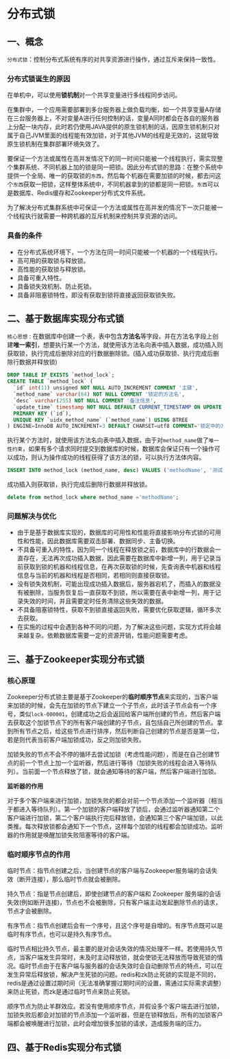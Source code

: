 # 分布式锁

## 一、概念

`分布式锁`：控制分布式系统有序的对共享资源进行操作，通过互斥来保持一致性。

### 分布式锁诞生的原因

在单机中，可以使用**锁机制**对一个共享变量进行多线程同步访问。

在集群中，一个应用需要部署到多台服务器上做负载均衡，如一个共享变量A存储在三台服务器上，不对变量A进行任何控制的话，变量A同时都会在各自的服务器上分配一块内存，此时若仍使用JAVA提供的原生锁机制的话，因原生锁机制只对属于自己JVM里面的线程能有效加锁，对于其他JVM的线程是无效的，这就导致原生锁机制在集群部署环境失效了。

要保证一个方法或属性在高并发情况下的同一时间只能被一个线程执行，需实现整个集群系统、不同机器上加的锁是同一把锁。因此分布式锁的思路：在整个系统中提供一个全局、唯一的获取锁的`东西`，然后每个机器在需要加锁的时候，都去问这个`东西`获取一把锁，这样整体系统中，不同机器拿到的锁都是同一把锁。`东西`可以是数据库、Redis缓存和Zookeeper分布式文件系统。

为了解决分布式集群系统中可保证一个方法或属性在高并发的情况下一次只能被一个线程执行就需要一种跨机器的互斥机制来控制共享资源的访问。

### 具备的条件

- 在分布式系统环境下，一个方法在同一时间只能被一个机器的一个线程执行。
- 高可用的获取锁与释放锁。
- 高性能的获取锁与释放锁。
- 具备可重入特性。
- 具备锁失效机制、防止死锁。
- 具备非阻塞锁特性，即没有获取到锁将直接返回获取锁失败。

## 二、基于数据库实现分布式锁

`核心思想：`在数据库中创建一个表，表中包含**方法名**等字段，并在方法名字段上创建**唯一索引**，想要执行某一个方法，就使用该方法名向表中插入数据，成功插入则获取锁，执行完成后删除对应的行数据删除锁。(插入成功获取锁、执行完成后删除行数据并释放锁)

```sql
DROP TABLE IF EXISTS `method_lock`;
CREATE TABLE `method_lock` (
  `id` int(11) unsigned NOT NULL AUTO_INCREMENT COMMENT '主键',
  `method_name` varchar(64) NOT NULL COMMENT '锁定的方法名',
  `desc` varchar(255) NOT NULL COMMENT '备注信息',
  `update_time` timestamp NOT NULL DEFAULT CURRENT_TIMESTAMP ON UPDATE CURRENT_TIMESTAMP,
  PRIMARY KEY (`id`),
  UNIQUE KEY `uidx_method_name` (`method_name`) USING BTREE
) ENGINE=InnoDB AUTO_INCREMENT=3 DEFAULT CHARSET=utf8 COMMENT='锁定中的方法';
```

执行某个方法时，就使用该方法名向表中插入数据，由于对`method_name`做了`唯一性约束`，如果有多个请求同时提交到数据库的时候，数据库会保证只有一个操作可以成功，则认为操作成功的线程获得了该方法的锁，可以执行方法体内容。

```sql
INSERT INTO method_lock (method_name, desc) VALUES ('methodName', '测试的methodName');
```

成功插入则获取锁，执行完成后删除行数据并释放锁。

```sql
delete from method_lock where method_name ='methodName';
```

### 问题解决与优化

- 由于是基于数据库实现的，数据库的可用性和性能将直接影响分布式锁的可用性和性能，因此数据库需要双击部署、数据同步、主备切换。
- 不具备可重入的特性，因为同一个线程在释放锁之前，数据库中的行数据会一直存在，无法再次成功插入数据，因此需要在数据库中新增一列，用于记录当前获取到锁的机器和线程信息，在再次获取锁的时候，先查询表中机器和线程信息与当前的机器和线程是否相同，若相同则直接获取锁。
- 没有锁失效机制，可能出现成功插入数据后，服务器宕机了，而插入的数据没有被删除，当服务恢复后一直获取不到锁，所以需要在表中新增一列，用于记录失效的时间，并且需要定时任务清除这些失效的数据。
- 不具备阻塞锁特性，获取不到锁直接返回失败，需要优化获取逻辑，循环多次去获取。
- 在实施的过程中会遇到各种不同的问题，为了解决这些问题，实现方式将会越来越复杂。依赖数据库需要一定的资源开销，性能问题需要考虑。

## 三、基于Zookeeper实现分布式锁

### 核心原理

Zookeeper分布式锁主要是基于Zookeeper的**临时顺序节点**来实现的，当客户端来加锁的时候，会先在加锁的节点下建立一个子节点，此时该子节点会有一个序号，类似`lock-000001`，创建成功之后会返回给客户端所创建的节点，然后客户端去获取这个加锁节点下的所有客户端创建的子节点，且包括自己所创建的节点。拿到所有节点之后，给这些节点进行排序，然后判断自己创建的节点是否是第一位，若是则代表当前客户端加锁成功，反之则加锁失败。

加锁失败的节点不会不停的循环去尝试加锁（考虑性能问题），而是在自己创建节点的前一个节点上加一个监听器，然后进行等待（加锁失败的线程会进入等待队列）。当前面一个节点释放了锁，就会通知等待的客户端，然后客户端进行加锁。

**监听器的作用**

对于多个客户端来进行加锁，加锁失败的都会对前一个节点添加一个监听器（相当于都进入等待队列）。第一个加锁的客户端释放了锁后，会通过监听器通知第二个客户端进行加锁，第二个客户端执行完后释放锁，会通知第三个客户端加锁，以此类推。每次释放锁都会通知下一个节点，这样每个加锁的线程都会加锁成功。监听器的作用就是唤醒加锁失败阻塞等待的客户端。

### 临时顺序节点的作用

临时节点：指节点创建之后，当创建节点的客户端与Zookeeper服务端的会话失效（断开连接），那么临时节点就会被删除。

持久节点：指是节点创建后，即使创建节点的客户端和 Zookeeper 服务端的会话失效(例如断开连接)，节点也不会被删除，只有客户端主动发起删除节点的请求，节点才会被删除。

有序节点：指节点创建后会有一个序号，且这个序号是自增的。有序节点既可以是临时有序节点，也可以是持久有序节点。

临时节点相比持久节点，最主要的是对会话失效的情况处理不一样。若使用持久节点，当客户端发生异常时，未及时主动释放锁，就会使锁无法释放而导致死锁的情况。临时节点由于在客户端与服务器的会话失效时会自动删除节点的特点，可以在发生异常后释放锁，解决产生死锁的问题。redis和zk防止死锁的实现是不同的，redis是通过设置过期时间（无法准确掌握过期时间的设置，需通过实际需求调整）来防止死锁，而zk是通过临时节点来防止死锁。

顺序节点为防止羊群效应。若没有使用顺序节点，并假设多个客户端去进行加锁，加锁失败后都会对加锁的节点添加一个监听器，但是在锁释放后，所有的加锁客户端都会被唤醒进行加锁，此时会增加很多加锁的请求，造成服务端的压力。

## 四、基于Redis实现分布式锁


